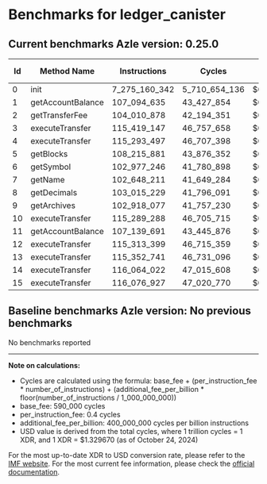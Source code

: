 # Benchmarks for ledger_canister

## Current benchmarks Azle version: 0.25.0

| Id  | Method Name       | Instructions  | Cycles        | USD           | USD/Million Calls |
| --- | ----------------- | ------------- | ------------- | ------------- | ----------------- |
| 0   | init              | 7_275_160_342 | 5_710_654_136 | $0.0075932855 | $7_593.28         |
| 1   | getAccountBalance | 107_094_635   | 43_427_854    | $0.0000577447 | $57.74            |
| 2   | getTransferFee    | 104_010_878   | 42_194_351    | $0.0000561046 | $56.10            |
| 3   | executeTransfer   | 115_419_147   | 46_757_658    | $0.0000621723 | $62.17            |
| 4   | executeTransfer   | 115_293_497   | 46_707_398    | $0.0000621054 | $62.10            |
| 5   | getBlocks         | 108_215_881   | 43_876_352    | $0.0000583411 | $58.34            |
| 6   | getSymbol         | 102_977_246   | 41_780_898    | $0.0000555548 | $55.55            |
| 7   | getName           | 102_648_211   | 41_649_284    | $0.0000553798 | $55.37            |
| 8   | getDecimals       | 103_015_229   | 41_796_091    | $0.0000555750 | $55.57            |
| 9   | getArchives       | 102_918_077   | 41_757_230    | $0.0000555233 | $55.52            |
| 10  | executeTransfer   | 115_289_288   | 46_705_715    | $0.0000621032 | $62.10            |
| 11  | getAccountBalance | 107_139_691   | 43_445_876    | $0.0000577687 | $57.76            |
| 12  | executeTransfer   | 115_313_399   | 46_715_359    | $0.0000621160 | $62.11            |
| 13  | executeTransfer   | 115_352_741   | 46_731_096    | $0.0000621369 | $62.13            |
| 14  | executeTransfer   | 116_064_022   | 47_015_608    | $0.0000625152 | $62.51            |
| 15  | executeTransfer   | 116_076_927   | 47_020_770    | $0.0000625221 | $62.52            |

## Baseline benchmarks Azle version: No previous benchmarks

No benchmarks reported

---

**Note on calculations:**

- Cycles are calculated using the formula: base_fee + (per_instruction_fee \* number_of_instructions) + (additional_fee_per_billion \* floor(number_of_instructions / 1_000_000_000))
- base_fee: 590_000 cycles
- per_instruction_fee: 0.4 cycles
- additional_fee_per_billion: 400_000_000 cycles per billion instructions
- USD value is derived from the total cycles, where 1 trillion cycles = 1 XDR, and 1 XDR = $1.329670 (as of October 24, 2024)

For the most up-to-date XDR to USD conversion rate, please refer to the [IMF website](https://www.imf.org/external/np/fin/data/rms_sdrv.aspx).
For the most current fee information, please check the [official documentation](https://internetcomputer.org/docs/current/developer-docs/gas-cost#execution).
